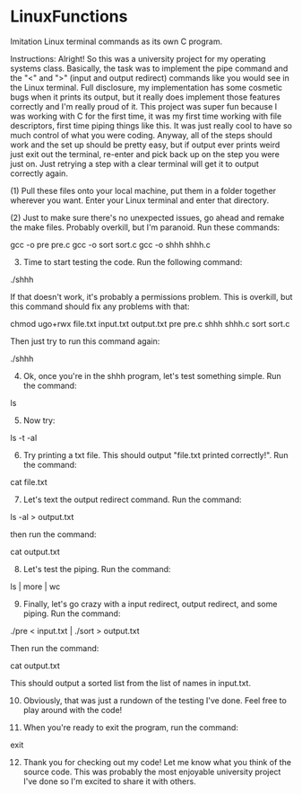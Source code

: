 # LinuxFunctions
Imitation Linux terminal commands as its own C program. 

Instructions: 
Alright! So this was a university project for my operating systems class. Basically, the task was to implement the pipe command and 
the "<" and ">" (input and output redirect) commands like you would see in the Linux terminal. Full disclosure, my implementation
has some cosmetic bugs when it prints its output, but it really does implement those features correctly and I'm really proud of it. 
This project was super fun because I was working with C for the first time, it was my first time working with file descriptors, 
first time piping things like this. It was just really cool to have so much control of what you were coding. Anyway, all of the steps
should work and the set up should be pretty easy, but if output ever prints weird just exit out the terminal, re-enter and pick back
up on the step you were just on. Just retrying a step with a clear terminal will get it to output correctly again. 

(1) Pull these files onto your local machine, put them in a folder together wherever you want. Enter your Linux terminal and enter
that directory. 

(2) Just to make sure there's no unexpected issues, go ahead and remake the make files. Probably overkill, but I'm paranoid. 
Run these commands: 

gcc -o pre pre.c 
gcc -o sort sort.c 
gcc -o shhh shhh.c 

3. Time to start testing the code. Run the following command: 

./shhh 

If that doesn't work, it's probably a permissions problem. This is overkill, but this command should fix any problems with that:

chmod ugo+rwx file.txt input.txt output.txt pre pre.c shhh shhh.c sort sort.c

Then just try to run this command again: 

./shhh

4. Ok, once you're in the shhh program, let's test something simple. Run the command: 

ls

5. Now try: 

ls -t -al 

6. Try printing a txt file. This should output "file.txt printed correctly!". Run the command: 

cat file.txt

7. Let's text the output redirect command. Run the command: 

ls -al > output.txt 

then run the command: 

cat output.txt 

8. Let's test the piping. Run the command: 

ls | more | wc 

9. Finally, let's go crazy with a input redirect, output redirect, and some piping. Run the command: 

./pre < input.txt | ./sort > output.txt

Then run the command: 

cat output.txt

This should output a sorted list from the list of names in input.txt. 

10. Obviously, that was just a rundown of the testing I've done. Feel free to play around with the code!

11. When you're ready to exit the program, run the command: 

exit 

12. Thank you for checking out my code! Let me know what you think of the source code. This was probably the most enjoyable 
university project I've done so I'm excited to share it with others. 
